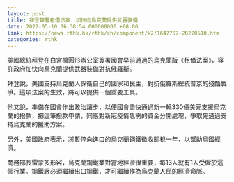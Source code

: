 ```yaml
---
layout: post
title: 拜登簽署租借法案　加快向烏克蘭提供武器裝備
date: 2022-05-10 06:38:54.000000000 +08:00
link: https://news.rthk.hk/rthk/ch/component/k2/1647757-20220510.htm
categories: rthk
---
```


美國總統拜登在白宮橢圓形辦公室簽署國會早前通過的烏克蘭版《租借法案》，容許政府加快向烏克蘭提供武器裝備對抗俄羅斯。

拜登說，美國支持烏克蘭人保衛自己的國家和民主，對抗俄羅斯總統普京的殘酷戰爭。這項法案的生效，將可以提供一個重要工具。

他又說，準備在國會作出政治讓步，以便國會盡快通過新一輪330億美元支援烏克蘭的撥款，把這筆撥款申請，同應對新冠疫情急需的資金分開處理，爭取先通過支持烏克蘭的援助方案。

另外，美國政府表示，將暫停向進口的烏克蘭鋼鐵徵收關稅一年，以幫助烏國經濟。

商務部長雷蒙多形容，烏克蘭鋼鐵業對當地經濟很重要，每13人就有1人受僱於這個行業。鋼鐵廠必須繼續出口鋼鐵，才可繼續作為烏克蘭人民的經濟命脈。
